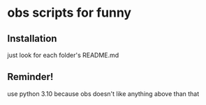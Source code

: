 # obs scripts for funny

## Installation

just look for each folder's README.md

## Reminder!

use python 3.10 because obs doesn't like anything above than that